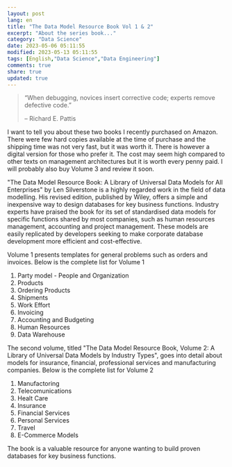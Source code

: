 ```yaml
---
layout: post
lang: en
title: "The Data Model Resource Book Vol 1 & 2"
excerpt: "About the series book..."
category: "Data Science"
date: 2023-05-06 05:11:55
modified: 2023-05-13 05:11:55
tags: [English,"Data Science","Data Engineering"]
comments: true
share: true
updated: true
---
```


> “When debugging, novices insert corrective code; experts remove defective code.”
> 
> – Richard E. Pattis

I want to tell you about these two books I recently purchased on Amazon. There were few hard copies available at the time of purchase and the shipping time was not very fast, but it was worth it. There is however a digital version for those who prefer it. The cost may seem high compared to other texts on management architectures but it is worth every penny paid. I will probably also buy Volume 3 and review it soon.

"The Data Model Resource Book: A Library of Universal Data Models for All Enterprises" by Len Silverstone is a highly regarded work in the field of data modelling. His revised edition, published by Wiley, offers a simple and inexpensive way to design databases for key business functions. Industry experts have praised the book for its set of standardised data models for specific functions shared by most companies, such as human resources management, accounting and project management. These models are easily replicated by developers seeking to make corporate database development more efficient and cost-effective.

Volume 1 presents templates for general problems such as orders and invoices. Below is the complete list for Volume 1

1. Party model - People and Organization
2. Products
3. Ordering Products
4. Shipments
5. Work Effort
6. Invoicing
7. Accounting and Budgeting
8. Human Resources
9. Data Warehouse


The second volume, titled "The Data Model Resource Book, Volume 2: A Library of Universal Data Models by Industry Types", goes into detail about models for insurance, financial, professional services and manufacturing companies.
Below is the complete list for Volume 2

1. Manufactoring
2. Telecomunications
3. Healt Care
4. Insurance
5. Financial Services
6. Personal Services
7. Travel
8. E-Commerce Models

The book is a valuable resource for anyone wanting to build proven databases for key business functions.